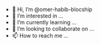 - 👋 Hi, I’m @omer-habib-blocship
- 👀 I’m interested in ...
- 🌱 I’m currently learning ...
- 💞️ I’m looking to collaborate on ...
- 📫 How to reach me ...

<!---
omer-habib-blocship/omer-habib-blocship is a ✨ special ✨ repository because its `README.md` (this file) appears on your GitHub profile.
You can click the Preview link to take a look at your changes.
--->
